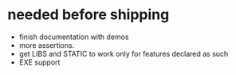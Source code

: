 # needed before shipping
- finish documentation with demos
- more assertions.
- get LIBS and STATIC to work only for features declared as such
- EXE support
